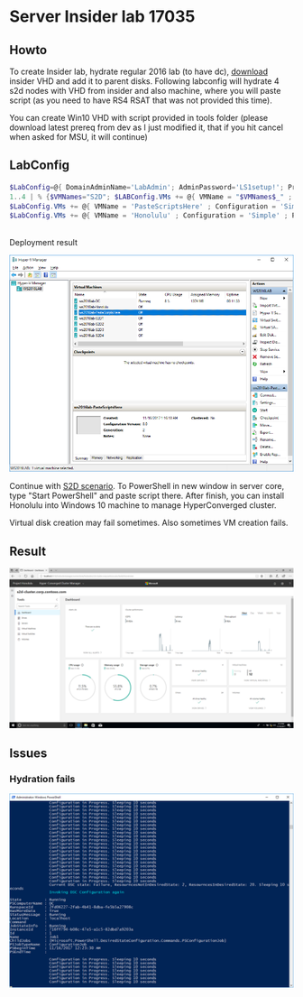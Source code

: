 # Server Insider lab 17035

## Howto
To create Insider lab, hydrate regular 2016 lab (to have dc), [download](https://www.microsoft.com/en-us/software-download/windowsinsiderpreviewserver) insider VHD and add it to parent disks. Following labconfig will hydrate 4 s2d nodes with VHD from insider and also machine, where you will paste script (as you need to have RS4 RSAT that was not provided this time).

You can create Win10 VHD with script provided in tools folder (please download latest prereq from dev as I just modified it, that if you hit cancel when asked for MSU, it will continue)

## LabConfig

````PowerShell
$LabConfig=@{ DomainAdminName='LabAdmin'; AdminPassword='LS1setup!'; Prefix = 'ws2016lab-'; SwitchName = 'LabSwitch'; DCEdition='DataCenter'; AdditionalNetworksConfig=@(); VMs=@(); ServerVHDs=@()}
1..4 | % {$VMNames="S2D"; $LABConfig.VMs += @{ VMName = "$VMNames$_" ; Configuration = 'S2D' ; ParentVHD = 'Windows_InsiderPreview_Server_VHDX_17035.vhdx'; SSDNumber = 0; SSDSize=800GB ; HDDNumber = 12; HDDSize= 4TB ; MemoryStartupBytes= 1GB ; MemoryMinimumBytes=1GB }}
$LabConfig.VMs += @{ VMName = 'PasteScriptsHere' ; Configuration = 'Simple' ; ParentVHD = 'Windows_InsiderPreview_Server_VHDX_17035.vhdx'; MemoryStartupBytes= 1GB ;MemoryMinimumBytes=1GB }
$LabConfig.VMs += @{ VMName = 'Honolulu' ; Configuration = 'Simple' ; ParentVHD = 'Win10_G2.vhdx'  ; MemoryStartupBytes= 1GB ; MemoryMinimumBytes=1GB ; AddToolsVHD=$True ; DisableWCF=$True }
 
````

Deployment result

![](/Insider/Screenshots/17035with14393DC.png)

Continue with [S2D scenario](https://github.com/Microsoft/ws2016lab/tree/master/Scenarios/S2D%20Hyperconverged). To PowerShell in new window in server core, type "Start PowerShell" and paste script there. After finish, you can install Honolulu into Windows 10 machine to manage HyperConverged cluster.

Virtual disk creation may fail sometimes. Also sometimes VM creation fails.

## Result

![](/Insider/Screenshots/17035Honolulu.png)

## Issues

### Hydration fails

![](/Insider/Screenshots/17035HydrationFail.png)
